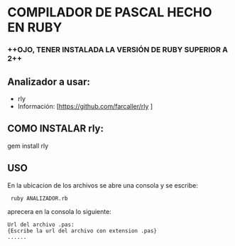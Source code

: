 # COMPILADOR DE PASCAL HECHO EN RUBY
### ++OJO, TENER INSTALADA LA VERSIÓN DE RUBY SUPERIOR A 2++
## Analizador a usar:
  - rly
  - Información: [https://github.com/farcaller/rly ]

## COMO INSTALAR rly:
 gem install rly

## USO
En la ubicacion de los archivos se abre una consola y se escribe:
```
 ruby ANALIZADOR.rb
```
aprecera en la consola lo siguiente:
 ```
 Url del archivo .pas:
 {Escribe la url del archivo con extension .pas}
 ......
```
